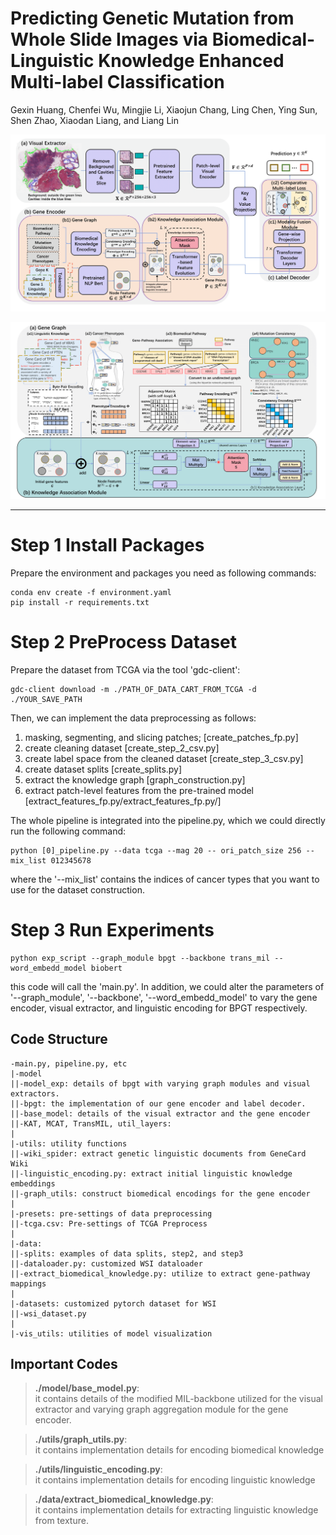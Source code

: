 # Predicting Genetic Mutation from Whole Slide Images via Biomedical-Linguistic Knowledge Enhanced Multi-label Classification
  Gexin Huang, Chenfei Wu, Mingjie Li, Xiaojun Chang, Ling Chen, Ying Sun, Shen Zhao, Xiaodan Liang, and Liang Lin

![architecture](./Fig2.png)

![gene encoder](./Fig3.png)

- - -  
  
# Step 1 Install Packages
Prepare the environment and packages you need as following commands:

    conda env create -f environment.yaml
    pip install -r requirements.txt


# Step 2 PreProcess Dataset
Prepare the dataset from TCGA via the tool 'gdc-client': 

    gdc-client download -m ./PATH_OF_DATA_CART_FROM_TCGA -d ./YOUR_SAVE_PATH 
Then, we can implement the data preprocessing as follows: 
1) masking, segmenting, and slicing patches; [create_patches_fp.py]
2) create cleaning dataset [create_step_2_csv.py]
3) create label space from the cleaned dataset [create_step_3_csv.py]
4) create dataset splits [create_splits.py]
5) extract the knowledge graph [graph_construction.py]
6) extract patch-level features from the pre-trained model [extract_features_fp.py/extract_features_fp.py/] 

The whole pipeline is integrated into the pipeline.py, which we could directly run the following command:

    python [0]_pipeline.py --data tcga --mag 20 -- ori_patch_size 256 --mix_list 012345678

where the '--mix_list' contains the indices of cancer types that you want to use for the dataset construction. 

# Step 3 Run Experiments
    python exp_script --graph_module bpgt --backbone trans_mil --word_embedd_model biobert

this code will call the 'main.py'. In addition, we could alter the parameters of '--graph_module', '--backbone', '--word_embedd_model' to vary the gene encoder, visual extractor, and linguistic encoding for BPGT respectively.

## Code Structure
    -main.py, pipeline.py, etc
    |-model
    ||-model_exp: details of bpgt with varying graph modules and visual extractors.
    ||-bpgt: the implementation of our gene encoder and label decoder.
    ||-base_model: details of the visual extractor and the gene encoder
    ||-KAT, MCAT, TransMIL, util_layers:
    |
    |-utils: utility functions
    ||-wiki_spider: extract genetic linguistic documents from GeneCard Wiki
    ||-linguistic_encoding.py: extract initial linguistic knowledge embeddings
    ||-graph_utils: construct biomedical encodings for the gene encoder
    |
    |-presets: pre-settings of data preprocessing
    ||-tcga.csv: Pre-settings of TCGA Preprocess
    |
    |-data: 
    ||-splits: examples of data splits, step2, and step3
    ||-dataloader.py: customized WSI dataloader
    ||-extract_biomedical_knowledge.py: utilize to extract gene-pathway mappings
    |
    |-datasets: customized pytorch dataset for WSI
    ||-wsi_dataset.py
    |
    |-vis_utils: utilities of model visualization

## Important Codes
> **./model/base_model.py**:   
it contains details of the modified MIL-backbone utilized for the visual extractor and varying graph aggregation module for the gene encoder. 

> **./utils/graph_utils.py**:  
it contains implementation details for encoding biomedical knowledge 

> **./utils/linguistic_encoding.py**:  
it contains implementation details for encoding linguistic knowledge 

> **./data/extract_biomedical_knowledge.py**:  
it contains implementation details for extracting linguistic knowledge from texture.
